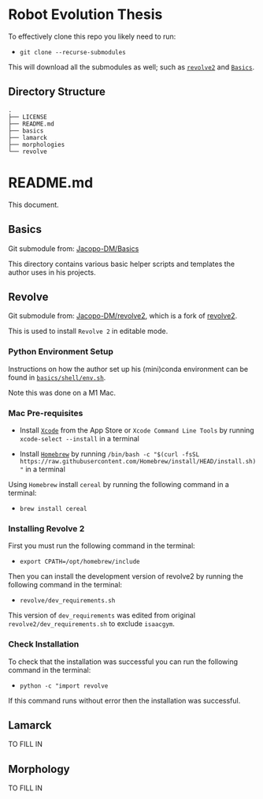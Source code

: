
# Robot Evolution Thesis

To effectively clone this repo you likely need to run:
 
* `git clone --recurse-submodules`

This will download all the submodules as well; such as [`revolve2`](https://github.com/Jacopo-DM/revolve2) and [`Basics`](https://github.com/Jacopo-DM/Basics#basics).


## Directory Structure

```
.
├── LICENSE
├── README.md
├── basics
├── lamarck
├── morphologies
└── revolve
```

# README.md

This document.
## Basics 

Git submodule from: [Jacopo-DM/Basics](https://github.com/Jacopo-DM/Basics)

This directory contains various basic helper scripts and templates the author uses in his projects.

## Revolve

Git submodule from: [Jacopo-DM/revolve2](https://github.com/Jacopo-DM/revolve2), which is a fork of [revolve2](https://github.com/ci-group/revolve2).

This is used to install `Revolve 2` in editable mode.

### Python Environment Setup

Instructions on how the author set up his (mini)conda environment can be found in [`basics/shell/env.sh`](https://github.com/Jacopo-DM/Basics/blob/main/shell/env.sh). 

Note this was done on a M1 Mac. 

### Mac Pre-requisites

* Install [`Xcode`](https://developer.apple.com/xcode/) from the App Store or `Xcode Command Line Tools` by running `xcode-select --install` in a terminal 

* Install [`Homebrew`](https://brew.sh/) by running `/bin/bash -c "$(curl -fsSL https://raw.githubusercontent.com/Homebrew/install/HEAD/install.sh)"` in a terminal

Using `Homebrew` install `cereal` by running the following command in a terminal:

* `brew install cereal`

### Installing Revolve 2

First you must run the following command in the terminal:

* `export CPATH=/opt/homebrew/include`
  
Then you can install the development version of revolve2 by running the following command in the terminal:

* `revolve/dev_requirements.sh` 
  
This version of `dev_requirements` was edited from original `revolve2/dev_requirements.sh` to exclude `isaacgym`. 

### Check Installation 

To check that the installation was successful you can run the following command in the terminal:

* `python -c "import revolve`

If this command runs without error then the installation was successful.

## Lamarck 

TO FILL IN
## Morphology

TO FILL IN
